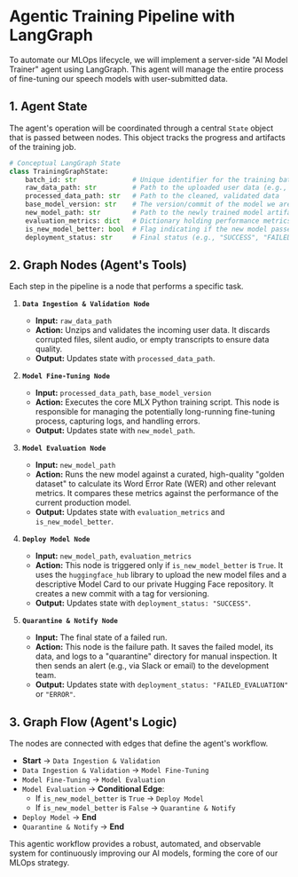 # Agentic Training Pipeline with LangGraph

To automate our MLOps lifecycle, we will implement a server-side "AI Model Trainer" agent using LangGraph. This agent will manage the entire process of fine-tuning our speech models with user-submitted data.

## 1. Agent State

The agent's operation will be coordinated through a central `State` object that is passed between nodes. This object tracks the progress and artifacts of the training job.

```python
# Conceptual LangGraph State
class TrainingGraphState:
    batch_id: str              # Unique identifier for the training batch
    raw_data_path: str         # Path to the uploaded user data (e.g., a .zip file)
    processed_data_path: str   # Path to the cleaned, validated data
    base_model_version: str    # The version/commit of the model we are fine-tuning
    new_model_path: str        # Path to the newly trained model artifact
    evaluation_metrics: dict   # Dictionary holding performance metrics (e.g., {"wer": 0.15})
    is_new_model_better: bool  # Flag indicating if the new model passed evaluation
    deployment_status: str     # Final status (e.g., "SUCCESS", "FAILED_EVALUATION")
```

## 2. Graph Nodes (Agent's Tools)

Each step in the pipeline is a node that performs a specific task.

1.  **`Data Ingestion & Validation Node`**
    *   **Input:** `raw_data_path`
    *   **Action:** Unzips and validates the incoming user data. It discards corrupted files, silent audio, or empty transcripts to ensure data quality.
    *   **Output:** Updates state with `processed_data_path`.

2.  **`Model Fine-Tuning Node`**
    *   **Input:** `processed_data_path`, `base_model_version`
    *   **Action:** Executes the core MLX Python training script. This node is responsible for managing the potentially long-running fine-tuning process, capturing logs, and handling errors.
    *   **Output:** Updates state with `new_model_path`.

3.  **`Model Evaluation Node`**
    *   **Input:** `new_model_path`
    *   **Action:** Runs the new model against a curated, high-quality "golden dataset" to calculate its Word Error Rate (WER) and other relevant metrics. It compares these metrics against the performance of the current production model.
    *   **Output:** Updates state with `evaluation_metrics` and `is_new_model_better`.

4.  **`Deploy Model Node`**
    *   **Input:** `new_model_path`, `evaluation_metrics`
    *   **Action:** This node is triggered only if `is_new_model_better` is `True`. It uses the `huggingface_hub` library to upload the new model files and a descriptive Model Card to our private Hugging Face repository. It creates a new commit with a tag for versioning.
    *   **Output:** Updates state with `deployment_status: "SUCCESS"`.

5.  **`Quarantine & Notify Node`**
    *   **Input:** The final state of a failed run.
    *   **Action:** This node is the failure path. It saves the failed model, its data, and logs to a "quarantine" directory for manual inspection. It then sends an alert (e.g., via Slack or email) to the development team.
    *   **Output:** Updates state with `deployment_status: "FAILED_EVALUATION"` or `"ERROR"`.

## 3. Graph Flow (Agent's Logic)

The nodes are connected with edges that define the agent's workflow.

-   **Start** -> `Data Ingestion & Validation`
-   `Data Ingestion & Validation` -> `Model Fine-Tuning`
-   `Model Fine-Tuning` -> `Model Evaluation`
-   `Model Evaluation` -> **Conditional Edge**:
    -   If `is_new_model_better` is `True` -> `Deploy Model`
    -   If `is_new_model_better` is `False` -> `Quarantine & Notify`
-   `Deploy Model` -> **End**
-   `Quarantine & Notify` -> **End**

This agentic workflow provides a robust, automated, and observable system for continuously improving our AI models, forming the core of our MLOps strategy.
